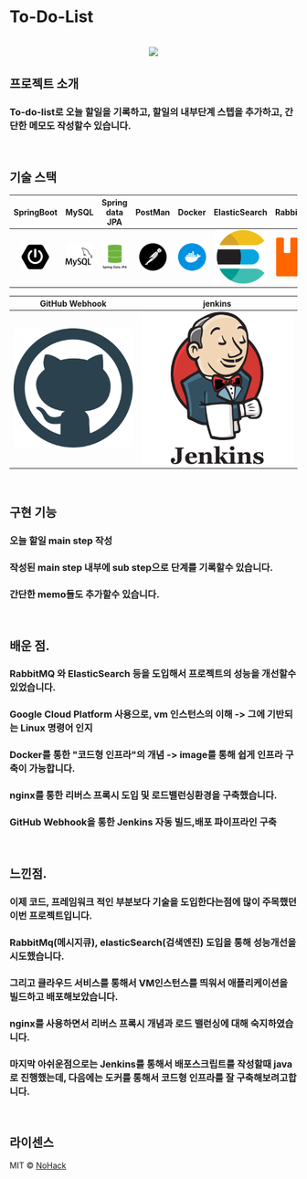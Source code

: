 # To-Do-List

<p align="center">
  <br>
  <img src="./images/stack/flowchart.">
  <br>
</p>

## 프로젝트 소개

  ### To-do-list로 오늘 할일을 기록하고, 할일의 내부단계 스텝을 추가하고, 간단한 메모도 작성할수 있습니다.


<p align="center">
  
  
</p>

<br>

## 기술 스택

| SpringBoot | MySQL |  Spring data JPA   |  PostMan   | Docker | ElasticSearch | RabbitMQ | Nginx | Google Cloud Platform | 
| :--------: | :--------: | :--------: | :--------: | :--------: | :--------: | :--------: | :--------: | :--------: |
|   ![sb]    |   ![my]    |   ![dj]    |   ![pos]    |   ![dc]    |   ![es]    |   ![ra]    |   ![ng]    |   ![gc]    |       

| GitHub Webhook | jenkins |
| :--------: | :--------: |
|   ![gw]    |   ![jk]    |

<br>

## 구현 기능

### 오늘 할일 main step 작성 

 
### 작성된 main step 내부에 sub step으로 단계를 기록할수 있습니다.


### 간단한 memo들도 추가할수 있습니다.

<br>

## 배운 점.
 ### RabbitMQ 와 ElasticSearch 등을 도입해서 프로젝트의 성능을 개선할수 있었습니다.
 ### Google Cloud Platform 사용으로, vm 인스턴스의 이해 -> 그에 기반되는 Linux 명령어 인지
 ### Docker를 통한 "코드형 인프라"의 개념 -> image를 통해 쉽게 인프라 구축이 가능합니다.
 ### nginx를 통한 리버스 프록시 도입 및 로드밸런싱환경을 구축했습니다.
 ### GitHub Webhook을 통한 Jenkins 자동 빌드,배포 파이프라인 구축
 
<br>

## 느낀점.
  ### 이제 코드, 프레임워크 적인 부분보다 기술을 도입한다는점에 많이 주목했던 이번 프로젝트입니다.
  ### RabbitMq(메시지큐), elasticSearch(검색엔진) 도입을 통해 성능개선을 시도했습니다.
  ### 그리고 클라우드 서비스를 통해서 VM인스턴스를 띄워서 애플리케이션을 빌드하고 배포해보았습니다.
  ### nginx를 사용하면서 리버스 프록시 개념과 로드 밸런싱에 대해 숙지하였습니다.
  ### 마지막 아쉬운점으로는 Jenkins를 통해서 배포스크립트를 작성할때 java로 진행했는데, 다음에는 도커를 통해서 코드형 인프라를 잘 구축해보려고합니다.
  

<br>

## 라이센스

MIT &copy; [NoHack](mailto:lbjp114@gmail.com)

<!-- Stack Icon Refernces -->

[sb]: /images/stack/springboot.svg
[my]: /images/stack/mysql.svg
[dj]: /images/stack/datajpa.svg
[pos]: /images/stack/postman.svg
[jm]: /images/stack/apachejmeter.svg
[dc]: /images/stack/docker.svg
[es]: /images/stack/elasticsearch.svg
[gc]: /images/stack/gcp.svg
[ng]: /images/stack/nginx.svg
[ra]: /images/stack/rabbitmq.svg
[gw]: /images/stack/github.svg
[jk]: /images/stack/jenkins.svg

